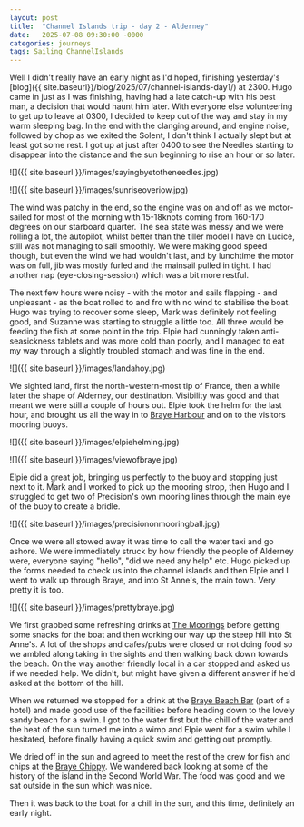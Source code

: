 ```yaml
---
layout: post
title:  "Channel Islands trip - day 2 - Alderney"
date:   2025-07-08 09:30:00 -0000
categories: journeys
tags: Sailing ChannelIslands
---
```


Well I didn't really have an early night as I'd hoped, finishing yesterday's [blog]({{ site.baseurl}}/blog/2025/07/channel-islands-day1/) at 2300. Hugo came in just as I was finishing, having had a late catch-up with his best man, a decision that would haunt him later. With everyone else volunteering to get up to leave at 0300, I decided to keep out of the way and stay in my warm sleeping bag. In the end with the clanging around, and engine noise, followed by chop as we exited the Solent, I don't think I actually slept but at least got some rest. I got up at just after 0400 to see the Needles starting to disappear into the distance and the sun beginning to rise an hour or so later.

![]({{ site.baseurl }}/images/sayingbyetotheneedles.jpg)

![]({{ site.baseurl }}/images/sunriseoveriow.jpg)

The wind was patchy in the end, so the engine was on and off as we motor-sailed for most of the morning with 15-18knots coming from 160-170 degrees on our starboard quarter. The sea state was messy and we were rolling a lot, the autopilot, whilst better than the tiller model I have on Lucice, still was not managing to sail smoothly. We were making good speed though, but even the wind we had wouldn't last, and by lunchtime the motor was on full, jib was mostly furled and the mainsail pulled in tight. I had another nap (eye-closing-session) which was a bit more restful.

The next few hours were noisy - with the motor and sails flapping - and unpleasant - as the boat rolled to and fro with no wind to stabilise the boat. Hugo was trying to recover some sleep, Mark was definitely not feeling good, and Suzanne was starting to struggle a little too. All three would be feeding the fish at some point in the trip. Elpie had cunningly taken anti-seasickness tablets and was more cold than poorly, and I managed to eat my way through a slightly troubled stomach and was fine in the end.

![]({{ site.baseurl }}/images/landahoy.jpg)

We sighted land, first the north-western-most tip of France, then a while later the shape of Alderney, our destination. Visibility was good and that meant we were still a couple of hours out. Elpie took the helm for the last hour, and brought us all the way in to [Braye Harbour][brayeh] and on to the visitors mooring buoys.

![]({{ site.baseurl }}/images/elpiehelming.jpg)

![]({{ site.baseurl }}/images/viewofbraye.jpg)

Elpie did a great job, bringing us perfectly to the buoy and stopping just next to it. Mark and I worked to pick up the mooring strop, then Hugo and I struggled to get two of Precision's own mooring lines through the main eye of the buoy to create a bridle.

![]({{ site.baseurl }}/images/precisiononmooringball.jpg)

Once we were all stowed away it was time to call the water taxi and go ashore. We were immediately struck by how friendly the people of Alderney were, everyone saying "hello", "did we need any help" etc. Hugo picked up the forms needed to check us into the channel islands and then Elpie and I went to walk up through Braye, and into St Anne's, the main town. Very pretty it is too.

![]({{ site.baseurl }}/images/prettybraye.jpg)

We first grabbed some refreshing drinks at [The Moorings][moorings] before getting some snacks for the boat and then working our way up the steep hill into St Anne's. A lot of the shops and cafes/pubs were closed or not doing food so we ambled along taking in the sights and then walking back down towards the beach. On the way another friendly local in a car stopped and asked us if we needed help. We didn't, but might have given a different answer if he'd asked at the bottom of the hill.

When we returned we stopped for a drink at the [Braye Beach Bar][bbb] (part of a hotel) and made good use of the facilities before heading down to the lovely sandy beach for a swim. I got to the water first but the chill of the water and the heat of the sun turned me into a wimp and Elpie went for a swim while I hesitated, before finally having a quick swim and getting out promptly.  

We dried off in the sun and agreed to meet the rest of the crew for fish and chips at the [Braye Chippy][bchippy]. We wandered back looking at some of the history of the island in the Second World War. The food was good and we sat outside in the sun which was nice.

Then it was back to the boat for a chill in the sun, and this time, definitely an early night.

[brayeh]: https://www.visitalderney.com/travel/sail-to-alderney/
[bbb]: https://www.visitalderney.com/see-do/food-drink/braye-beach-hotel/
[moorings]: https://www.themoorings.gg/
[bchippy]: https://www.visitalderney.com/see-do/food-drink/braye-chippy/
